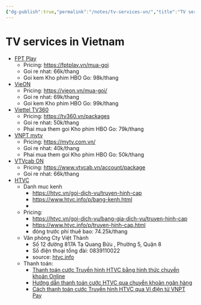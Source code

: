 ```yaml
---
{"dg-publish":true,"permalink":"/notes/tv-services-vn/","title":"TV services in Vietnam","created":"2024-11-13T01:36:23+07:00","updated":"2024-12-26T00:23:49+07:00"}
---
```


# TV services in Vietnam

- [FPT Play](https://fptplay.vn/)
    - Pricing: <https://fptplay.vn/mua-goi>
    - Goi re nhat: 66k/thang
    - Goi kem Kho phim HBO Go: 98k/thang
- [VieON](https://vieon.vn/)
    - Pricing: <https://vieon.vn/mua-goi/>
    - Goi re nhat: 69k/thang
    - Goi kem Kho phim HBO Go: 99k/thang
- [Viettel TV360](https://tv360.vn/)
    - Pricing: <https://tv360.vn/packages>
    - Goi re nhat: 50k/thang
    - Phai mua them goi Kho phim HBO Go: 79k/thang
- [VNPT mytv](https://mytv.com.vn/)
    - Pricing: <https://mytv.com.vn/>
    - Goi re nhat: 40k/thang
    - Phai mua them goi Kho phim HBO Go: 50k/thang
- [VTVcab ON](https://www.vtvcab.vn/)
    - Pricing: <https://www.vtvcab.vn/account/package>
    - Goi re nhat: 66k/thang
- [HTVC](https://htvc.vn/)
    - Danh muc kenh
        - <https://htvc.vn/goi-dich-vu/truyen-hinh-cap>
        - <https://www.htvc.info/p/bang-kenh.html>
        -
    - Pricing:
        - <https://htvc.vn/goi-dich-vu/bang-gia-dich-vu/truyen-hinh-cap>
        - <https://www.htvc.info/p/truyen-hinh-cap.html>
        - đóng trước phí thuê bao: 74.25k/thang
    - Văn phòng Cty Việt Thành
        - Số 12 đường 817A Tạ Quang Bửu , Phường 5, Quận 8
        - Số điện thoại tổng đài: 0839110022
        - source: [htvc.info](https://www.htvc.info/2022/02/thong-bao-thay-doi-vpgd-cty-viet-thanh.html)
    - Thanh toán:
        - [Thanh toán cước Truyền hình HTVC bằng hình thức chuyển khoản Online](https://htvc.vn/tin-tuc-su-kien/tin-tuc/thanh-toan-cuoc-truyen-hinh-htvc-bang-hinh-thuc-chuyen-khoan-online)
        - [Hướng dẫn thanh toán cước HTVC qua chuyển khoản ngân hàng](https://www.htvc.info/2021/08/thanh-toan-cuoc-htvc-qua-chuyen-khoan.html)
        - [Cách thanh toán cước Truyền hình HTVC qua Ví điện tử VNPT Pay](https://www.htvc.info/2021/09/thanh-toan-cuoc-truyen-hinh-htvc-qua-vi-dien-tu-vnpt-pay.html)
        

